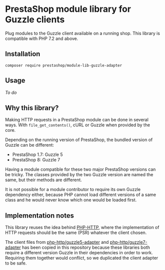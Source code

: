 # PrestaShop module library for Guzzle clients

Plug modules to the Guzzle client available on a running shop.
This library is compatible with PHP 7.2 and above.

## Installation

```
composer require prestashop/module-lib-guzzle-adapter
```

## Usage

*To do*

## Why this library?

Making HTTP requests in a PrestaShop module can be done in several ways. With `file_get_contents()`, cURL or Guzzle when provided by the core.

Depending on the running version of PrestaShop, the bundled version of Guzzle can be different:
* PrestaShop 1.7: Guzzle 5
* PrestaShop 8: Guzzle 7

Having a module compatible for these two major PrestaShop versions can be tricky. The classes provided by the two Guzzle version are named the same, but their methods are different.

It is not possible for a module contributor to require its own Guzzle dependency either, because PHP cannot load different versions of a same class and he would never know which one would be loaded first.

## Implementation notes

This library reuses the idea behind [PHP-HTTP](https://docs.php-http.org), where the implementation of HTTP requests should be the same (PSR) whatever the client chosen.

The client files from [php-http/guzzle5-adapter](https://github.com/php-http/guzzle5-adapter) and [php-http/guzzle7-adapter](https://github.com/php-http/guzzle7-adapter) has been copied in this repository because these libraries both require a different version Guzzle in their dependencies in order to work. Requiring them together would conflict, so we duplicated the client adapter to be safe.
